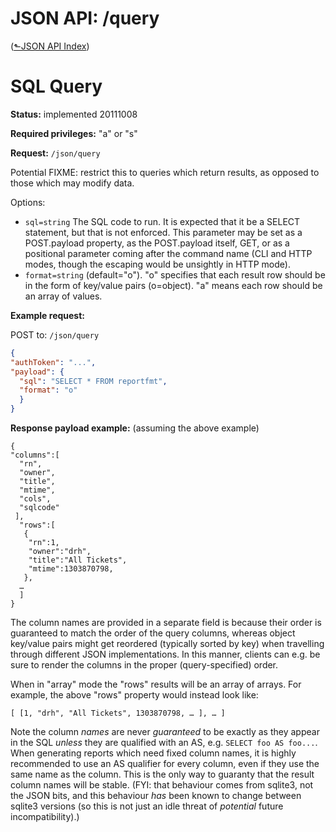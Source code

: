 # JSON API: /query
([&#x2b11;JSON API Index](index.md))

# SQL Query

**Status:** implemented 20111008

**Required privileges:** "a" or "s"

**Request:** `/json/query`

Potential FIXME: restrict this to queries which return results, as opposed
to those which may modify data.

Options:

-   `sql=string` The SQL code to run. It is expected that it be a SELECT
    statement, but that is not enforced. This parameter may be set as a
    POST.payload property, as the POST.payload itself, GET, or as a
    positional parameter coming after the command name (CLI and HTTP
    modes, though the escaping would be unsightly in HTTP mode).
-   `format=string` (default="o"). "o" specifies that each result row
    should be in the form of key/value pairs (o=object). "a" means each
    row should be an array of values.

**Example request:**

POST to: `/json/query`

```json
{
"authToken": "...",
"payload": {
  "sql": "SELECT * FROM reportfmt",
  "format": "o"
  }
}
```

**Response payload example:** (assuming the above example)


```
{
"columns":[
  "rn",
  "owner",
  "title",
  "mtime",
  "cols",
  "sqlcode"
 ],
  "rows":[
   {
    "rn":1,
    "owner":"drh",
    "title":"All Tickets",
    "mtime":1303870798,
   },
  …
  ]
}
```

The column names are provided in a separate field is because their order
is guaranteed to match the order of the query columns, whereas object
key/value pairs might get reordered (typically sorted by key) when
travelling through different JSON implementations. In this manner,
clients can e.g. be sure to render the columns in the proper
(query-specified) order.

When in "array" mode the "rows" results will be an array of arrays. For
example, the above "rows" property would instead look like:

`[ [1, "drh", "All Tickets", 1303870798, … ], … ]`

Note the column *names* are never *guaranteed* to be exactly as they
appear in the SQL *unless* they are qualified with an AS, e.g. `SELECT
foo AS foo...`. When generating reports which need fixed column names, it
is highly recommended to use an AS qualifier for every column, even if
they use the same name as the column. This is the only way to guaranty
that the result column names will be stable. (FYI: that behaviour comes
from sqlite3, not the JSON bits, and this behaviour *has* been known to
change between sqlite3 versions (so this is not just an idle threat of
*potential* future incompatibility).)
